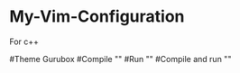 # My-Vim-Configuration
For c++

#Theme Gurubox
#Compile "<F9>"
#Run "<F10>"
#Compile and run "<F5>"
